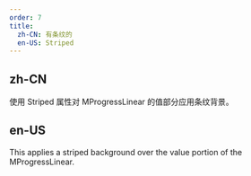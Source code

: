 ```yaml
---
order: 7
title:
  zh-CN: 有条纹的
  en-US: Striped
---
```


## zh-CN

使用 Striped 属性对 MProgressLinear 的值部分应用条纹背景。

## en-US

This applies a striped background over the value portion of the MProgressLinear.
